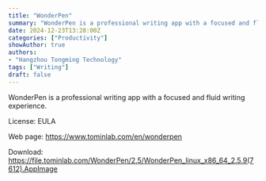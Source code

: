 ```yaml
---
title: "WonderPen"
summary: "WonderPen is a professional writing app with a focused and fluid writing experience."
date: 2024-12-23T13:28:00Z
categories: ["Productivity"]
showAuthor: true
authors:
- "Hangzhou Tongming Technology"
tags: ["Writing"]
draft: false
---
```


WonderPen is a professional writing app with a focused and fluid writing experience.

License: EULA

Web page: <https://www.tominlab.com/en/wonderpen>

Download: <https://file.tominlab.com/WonderPen/2.5/WonderPen_linux_x86_64_2.5.9(7612).AppImage>
